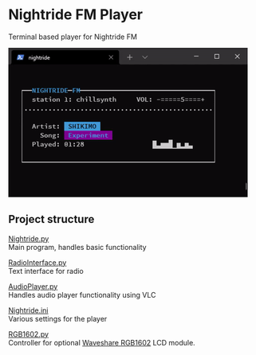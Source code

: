 # Nightride FM Player
Terminal based player for Nightride FM

![](./images/player.gif)


## Project structure

[Nightride.py](./Nightride.py)  
Main program, handles basic functionality


[RadioInterface.py](./RadioInterface.py)  
Text interface for radio


[AudioPlayer.py](./AudioPlayer.py)  
Handles audio player functionality using VLC


[Nightride.ini](./Nightride.ini)  
Various settings for the player

[RGB1602.py](./RGB1602.py)  
Controller for optional [Waveshare RGB1602](https://www.waveshare.com/wiki/LCD1602_RGB_Module) LCD module.